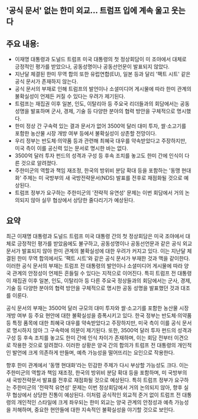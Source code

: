 ## '공식 문서' 없는 한미 외교… 트럼프 입에 계속 울고 웃는다

## 주요 내용:
*   이재명 대통령과 도널드 트럼프 미국 대통령의 첫 정상회담이 미 조야에서 대체로 긍정적인 평가를 받았으나, 공동성명이나 공동선언문이 발표되지 않았다.
*   지난달 체결된 한미 무역 합의 또한 유럽연합(EU), 일본 등과 달리 '팩트 시트' 같은 공식 문서가 존재하지 않는다.
*   공식 문서의 부재로 인해 트럼프의 발언이나 소셜미디어 게시물에 따라 한미 관계의 불확실성이 언제든 커질 수 있다는 우려가 제기된다.
*   트럼프는 재집권 이후 일본, 인도, 이탈리아 등 주요국 리더들과의 회담에서는 공동 성명을 발표하며 군사, 경제, 기술 등 다양한 분야의 협력 방안을 구체적으로 명시했다.
*   한미 정상 간 구속력 있는 결과 문서가 없어 3500억 달러 대미 투자, 쌀·소고기를 포함한 농산물 시장 개방 여부 등에서 불확실성이 상존할 전망이다.
*   우리 정부는 반도체·의약품 등과 관련해 최혜국 대우를 약속받았다고 주장하지만, 미국 측이 이를 공신력 있는 문서로 명시한 바는 없다.
*   3500억 달러 투자 펀드의 성격과 구성 등 후속 조치를 놓고도 한미 간에 인식이 다른 것으로 알려졌다.
*   주한미군의 역할과 책임 재조정, 한국의 방위비 분담 확대 등을 포함하는 '동맹 현대화' 주제는 미 국방부의 새 국방전략문서(NDS) 발표를 전후로 재점화될 것으로 예상된다.
*   트럼프 정부가 요구하는 주한미군의 '전략적 유연성' 문제는 이번 회담에서 거의 논의되지 않아 실무 협상에서 상당한 줄다리기가 예상된다.

## 요약

최근 이재명 대통령과 도널드 트럼프 미국 대통령 간의 첫 정상회담은 미국 조야에서 대체로 긍정적인 평가를 받았음에도 불구하고, 공동성명이나 공동선언문과 같은 공식 외교 문서가 발표되지 않아 한미 관계의 불확실성에 대한 우려가 커지고 있다. 이는 지난달 체결된 한미 무역 합의에서도 '팩트 시트'와 같은 공식 문서가 부재한 것과 맥을 같이한다. 이러한 공식 문서의 부재는 트럼프 전 대통령의 발언이나 소셜미디어 게시물에 따라 양국 관계의 안정성이 언제든 흔들릴 수 있다는 지적으로 이어진다. 특히 트럼프 전 대통령이 재집권 이후 일본, 인도, 이탈리아 등 다른 주요국 정상들과의 회담에서는 군사, 경제, 기술 등 다양한 분야의 협력 방안을 구체적으로 명시한 공동 성명을 발표했던 것과 대조를 이룬다.

공식 문서의 부재는 3500억 달러 규모의 대미 투자와 쌀·소고기를 포함한 농산물 시장 개방 여부 등 주요 현안에 대한 불확실성을 증폭시키고 있다. 한국 정부는 반도체·의약품 등 특정 품목에 대한 최혜국 대우를 약속받았다고 주장하지만, 미국 측이 이를 공식 문서로 명시하지 않아 그 구속력에 의문이 제기된다. 또한, 3500억 달러 투자 펀드의 성격과 구성 등 후속 조치를 놓고도 한미 간에 인식 차이가 존재하며, 이는 회담 전부터 이견으로 작용한 것으로 알려졌다. 이러한 상황은 양국 간의 합의가 트럼프 전 대통령의 개인적인 발언에 크게 의존하게 만들며, 예측 가능성을 떨어뜨리는 요인으로 작용한다.

향후 한미 관계에서 '동맹 현대화'라는 민감한 주제가 다시 부상할 가능성도 크다. 이는 주한미군의 역할과 책임 재조정, 한국의 방위비 분담 확대 등을 포함하며, 미 국방부의 새 국방전략문서 발표를 전후로 재점화될 것으로 예상된다. 특히 트럼프 정부가 요구하는 주한미군의 '전략적 유연성' 문제는 이번 정상회담에서 거의 논의되지 않아, 향후 실무 협상에서 상당한 진통이 예상된다. 이처럼 공식적인 외교적 준거 없이 트럼프 전 대통령의 개인적인 스타일에 크게 좌우되는 한미 외교는 양국 관계의 안정성과 예측 가능성을 저해하며, 중요한 현안들에 대한 지속적인 불확실성을 야기할 것으로 보인다.